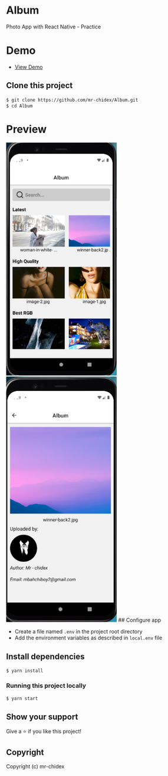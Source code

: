 # Album

Photo App with React Native - Practice

# Demo

- [View Demo](https://drive.google.com/file/d/14tXiJVJR71VcsNQgmNg8GhysqoANHwnt/view?usp=sharing)

## Clone this project

    $ git clone https://github.com/mr-chidex/Album.git
    $ cd Album

# Preview

  <img width="300" alt="png" src="./assets/1.png" />
  <img width="300" alt="png" src="./assets/2.png" />
## Configure app

- Create a file named `.env` in the project root directory
- Add the environment variables as described in `local.env` file

## Install dependencies

    $ yarn install

### Running this project locally

    $ yarn start

## Show your support

Give a ⭐️ if you like this project!

## Copyright

Copyright (c) mr-chidex
